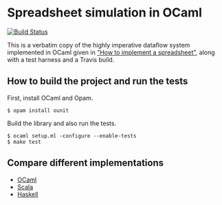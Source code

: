 # Spreadsheet simulation in OCaml

[![Build Status](https://travis-ci.org/FranklinChen/spreadsheet-ocaml.png)](https://travis-ci.org/FranklinChen/spreadsheet-ocaml)

This is a verbatim copy of the highly imperative dataflow system implemented in OCaml given in ["How to implement a spreadsheet"](http://semantic-domain.blogspot.com/2015/07/how-to-implement-spreadsheet.html), along with a test harness and a Travis build.

## How to build the project and run the tests

First, install OCaml and Opam.

```console
$ opam install ounit
```

Build the library and also run the tests.

```console
$ ocaml setup.ml -configure --enable-tests
$ make test
```

## Compare different implementations

- [OCaml](https://github.com/FranklinChen/spreadsheet-ocaml)
- [Scala](https://github.com/FranklinChen/spreadsheet-scala)
- [Haskell](https://github.com/FranklinChen/spreadsheet-haskell)
